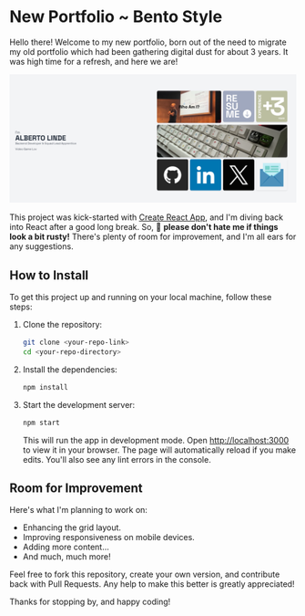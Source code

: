 # New Portfolio ~ Bento Style

Hello there! Welcome to my new portfolio, born out of the need to migrate my old portfolio which had been gathering digital dust for about 3 years. It was high time for a refresh, and here we are!

![img.png](readme_image.png)

This project was kick-started with [Create React App](https://github.com/facebook/create-react-app), and I'm diving back into React after a good long break. So, 🚨 **please don't hate me if things look a bit rusty!** There's plenty of room for improvement, and I'm all ears for any suggestions.

## How to Install

To get this project up and running on your local machine, follow these steps:

1. Clone the repository:
   ```bash
   git clone <your-repo-link>
   cd <your-repo-directory>
   ```

2. Install the dependencies:
   ```bash
   npm install
   ```

3. Start the development server:
   ```bash
   npm start
   ```
   This will run the app in development mode. Open [http://localhost:3000](http://localhost:3000) to view it in your browser. The page will automatically reload if you make edits. You'll also see any lint errors in the console.

## Room for Improvement

Here's what I'm planning to work on:

- Enhancing the grid layout.
- Improving responsiveness on mobile devices.
- Adding more content...
- And much, much more!

Feel free to fork this repository, create your own version, and contribute back with Pull Requests. Any help to make this better is greatly appreciated!



Thanks for stopping by, and happy coding!
